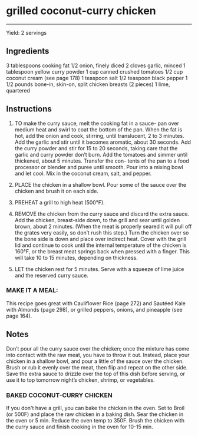 # grilled coconut-curry chicken
---
Yield: 2 servings

## Ingredients
3 tablespoons cooking fat
1/2 onion, finely diced
2 cloves garlic, minced
1 tablespoon yellow curry powder
1 cup canned crushed tomatoes
1/2 cup coconut cream (see page 178)
1 teaspoon salt
1/2 teaspoon black pepper
1 1/2 pounds bone-in, skin-on, split
chicken breasts (2 pieces)
1 lime, quartered

## Instructions
1. TO make the curry sauce, melt the cooking fat in a sauce-
pan over medium heat and swirl to coat the bottom of the
pan. When the fat is hot, add the onion and cook, stirring,
until translucent, 2 to 3 minutes. Add the garlic and stir
until it becomes aromatic, about 30 seconds. Add the curry
powder and stir for 15 to 20 seconds, taking care that the
garlic and curry powder don’t burn. Add the tomatoes and
simmer until thickened, about 5 minutes. Transfer the con-
tents of the pan to a food processor or blender and puree
until smooth. Pour into a mixing bowl and let cool. Mix in
the coconut cream, salt, and pepper.


2. PLACE the chicken in a shallow bowl. Pour some of the
sauce over the chicken and brush it on each side.
3. PREHEAT a grill to high heat (500°F).
4. REMOVE the chicken from the curry sauce and discard the
extra sauce. Add the chicken, breast-side down, to the grill
and sear until golden brown, about 2 minutes. (When the
meat is properly seared it will pull off the grates very easily,
so don’t rush this step.) Turn the chicken over so the bone
side is down and place over indirect heat. Cover with the
grill lid and continue to cook until the internal temperature
of the chicken is 160°F, or the breast meat springs back
when pressed with a finger. This will take 10 to 15 minutes,
depending on thickness.
5. LET the chicken rest for 5 minutes. Serve with a squeeze of
lime juice and the reserved curry sauce.



### MAKE IT A MEAL:
This recipe goes great with
Cauliflower Rice (page 272) and Sautéed Kale with
Almonds (page 298), or grilled peppers, onions, and
pineapple (see page 164).

## Notes

Don’t pour all the curry sauce over the
chicken; once the mixture has come into
contact with the raw meat, you have to
throw it out. Instead, place your chicken
in a shallow bowl, and pour a little of
the sauce over the chicken. Brush or rub
it evenly over the meat, then flip and
repeat on the other side. Save the extra
sauce to drizzle over the top of this dish
before serving, or use it to top tomorrow
night’s chicken, shrimp, or vegetables.

### BAKED COCONUT-CURRY CHICKEN
If you don't have a grill, you can bake the chicken in the oven. Set to Broil (or 500F)  and place the raw chicken in a baking dish. Sear the chicken in the oven or 5 min. Reduce the oven temp to 350F. Brush the chicken with the curry sauce and finish cooking in the oven for 10-15 min.